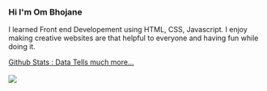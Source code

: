 <head> 
</head>

### Hi I'm Om Bhojane 
I learned Front end Developement using HTML, CSS, Javascript. I enjoy making creative websites are that helpful to everyone and having fun while doing it.

<a href="https://github-readme-stats.vercel.app/api?username=ombhojane"> Github Stats : Data Tells much more... </a> <br> <br>
<img src="https://github-readme-stats.vercel.app/api?username=ombhojane">

